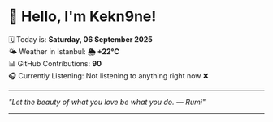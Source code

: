 # 👋 Hello, I'm Kekn9ne!

🗓️ Today is: **Saturday, 06 September 2025**  
🌤️ Weather in Istanbul: **🌦   +22°C**  
📊 GitHub Contributions: **90**  
🎧 Currently Listening: Not listening to anything right now ❌

---

_"Let the beauty of what you love be what you do. — *Rumi*"_

---
